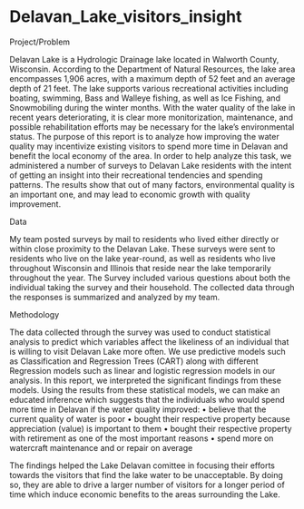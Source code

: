 # Delavan_Lake_visitors_insight

Project/Problem

Delavan Lake is a Hydrologic Drainage lake located in Walworth County, Wisconsin. According to the Department of Natural Resources, the lake area encompasses 1,906 acres, with a maximum depth of 52 feet and an average depth of 21 feet. The lake supports various recreational activities including boating, swimming, Bass and Walleye fishing, as well as Ice Fishing, and Snowmobiling during the winter months. With the water quality of the lake in recent years deteriorating, it is clear more monitorization, maintenance, and possible rehabilitation efforts may be necessary for the lake’s environmental status. The purpose of this report is to analyze how improving the water quality may incentivize existing visitors to spend more time in Delavan and benefit the local economy of the area. In order to help analyze this task, we administered a number of surveys to Delavan Lake residents with the intent of getting an insight into their recreational tendencies and spending patterns. The results show that out of many factors, environmental quality is an important one, and may lead to economic growth with quality improvement.

Data

My team posted surveys by mail to residents who lived either directly or within close proximity to the Delavan Lake. These surveys were sent to residents who live on the lake year-round, as well as residents who live throughout Wisconsin and Illinois that reside near the lake temporarily throughout the year. 
The Survey included various questions about both the individual taking the survey and their household. The collected data through the responses is summarized and analyzed by my team.

Methodology 

The data collected through the survey was used to conduct statistical analysis to predict which variables affect the likeliness of an individual that is willing to visit Delavan Lake more often. We use predictive models such as Classification and Regression Trees (CART) along with different Regression models such as linear and logistic regression models in our analysis. In this report, we interpreted the significant findings from these models. Using the results from these statistical models, we can make an educated inference which suggests that the individuals who would spend more time in Delavan if the water quality improved:
•	believe that the current quality of water is poor
•	bought their respective property because appreciation (value) is important to them
•	bought their respective property with retirement as one of the most important reasons
•	spend more on watercraft maintenance and or repair on average

The findings helped the Lake Delavan comittee in focusing their efforts towards the visitors that find the lake water to be unacceptable. By doing so, they are able to drive a larger number of visitors for a longer period of time which induce economic benefits to the areas surrounding the Lake.
